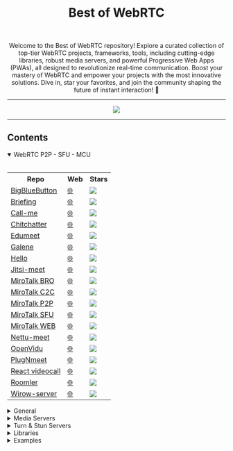 <h1 align="center">Best of WebRTC</h1>

<br />

<p align="center">Welcome to the Best of WebRTC repository! Explore a curated collection of top-tier WebRTC projects, frameworks, tools, including cutting-edge libraries, robust media servers, and powerful Progressive Web Apps (PWAs), all designed to revolutionize real-time communication. Boost your mastery of WebRTC and empower your projects with the most innovative solutions. Dive in, star your favorites, and join the community shaping the future of instant interaction! 🚀</p>

<hr />

<p align="center">
<img src="https://user-images.githubusercontent.com/104159437/164714607-48839e91-5551-4962-9187-3f2ad7d7259c.png" />
</p>

<hr />

## Contents

<details open>
<summary>WebRTC P2P - SFU - MCU</summary>
<br/>
<table>
  <tr>
    <th>Repo</th>
    <th>Web</th>
    <th>Stars</th>
  </tr>
  <tr>
    <td><a href="https://github.com/bigbluebutton/bigbluebutton">BigBlueButton</a></td>
    <td><a href="https://bigbluebutton.org/">🌐</a></td>
    <td>
      <a href="https://github.com/bigbluebutton/bigbluebutton/stargazers">
         <img src="https://img.shields.io/github/stars/bigbluebutton/bigbluebutton?style=plastic">
      </a>
    </td>
  </tr>
  <tr>
    <td><a href="https://github.com/holtwick/briefing/">Briefing</a></td>
    <td><a href="https://brie.fi/ng">🌐</a></td>
    <td>
      <a href="https://github.com/holtwick/briefing/stargazers">
         <img src="https://img.shields.io/github/stars/holtwick/briefing?style=plastic">
      </a>
    </td>
  </tr>
  <tr>
    <td><a href="https://github.com/miroslavpejic85/call-me">Call-me</a></td>
    <td><a href="https://cme.mirotalk.com">🌐</a></td>
    <td>
      <a href="https://github.com/miroslavpejic85/call-me/stargazers">
         <img src="https://img.shields.io/github/stars/miroslavpejic85/call-me?style=plastic">
      </a>
    </td>
  </tr>
  <tr>
    <td><a href="https://github.com/jeremyckahn/chitchatter">Chitchatter</a></td>
    <td><a href="https://chitchatter.im">🌐</a></td>
    <td>
      <a href="https://github.com/jeremyckahn/chitchatter/stargazers">
         <img src="https://img.shields.io/github/stars/jeremyckahn/chitchatter?style=plastic">
      </a>
    </td>
  </tr>
  <tr>
    <td><a href="https://github.com/edumeet/edumeet">Edumeet</a></td>
    <td><a href="https://letsmeet.no/">🌐</a></td>
    <td>
      <a href="https://github.com/edumeet/edumeet/stargazers">
         <img src="https://img.shields.io/github/stars/edumeet/edumeet?style=plastic">
      </a>
    </td>
  </tr>
  <tr>
  <tr>
    <td><a href="https://github.com/jech/galene">Galene</a></td>
    <td><a href="https://galene.org/">🌐</a></td>
    <td>
      <a href="https://github.com/jech/galene/stargazers">
         <img src="https://img.shields.io/github/stars/jech/galene?style=plastic">
      </a>
    </td>
  </tr>
  <tr>
    <td><a href="https://github.com/vasanthv/hello">Hello</a></td>
    <td><a href="https://hello.vasanthv.me/">🌐</a></td>
    <td>
      <a href="https://github.com/vasanthv/hello/stargazers">
         <img src="https://img.shields.io/github/stars/vasanthv/hello?style=plastic">
      </a>
    </td>
  </tr>
  <tr>
    <td><a href="https://github.com/jitsi/jitsi-meet">Jitsi-meet</a></td>
    <td><a href="https://meet.jit.si">🌐</a></td>
    <td>
      <a href="https://github.com/jitsi/jitsi-meet/stargazers">
         <img src="https://img.shields.io/github/stars/jitsi/jitsi-meet?style=plastic">
      </a>
    </td>
  </tr>
  <tr>
    <td><a href="https://github.com/miroslavpejic85/mirotalkbro">MiroTalk BRO</a></td>
    <td><a href="https://bro.mirotalk.com">🌐</a></td>
    <td>
      <a href="https://github.com/miroslavpejic85/mirotalkbro/stargazers">
         <img src="https://img.shields.io/github/stars/miroslavpejic85/mirotalkbro?style=plastic">
      </a>
    </td>
  </tr>
  <tr>
    <td><a href="https://github.com/miroslavpejic85/mirotalkc2c">MiroTalk C2C</a></td>
    <td><a href="https://c2c.mirotalk.com">🌐</a></td>
    <td>
      <a href="https://github.com/miroslavpejic85/mirotalkc2c/stargazers">
         <img src="https://img.shields.io/github/stars/miroslavpejic85/mirotalkc2c?style=plastic">
      </a>
    </td>
  </tr>
  <tr>
    <td><a href="https://github.com/miroslavpejic85/mirotalk">MiroTalk P2P</a></td>
    <td><a href="https://p2p.mirotalk.com">🌐</a></td>
    <td>
      <a href="https://github.com/miroslavpejic85/mirotalk/stargazers">
         <img src="https://img.shields.io/github/stars/miroslavpejic85/mirotalk?style=plastic">
      </a>
    </td>
  </tr>
  <tr>
    <td><a href="https://github.com/miroslavpejic85/mirotalksfu">MiroTalk SFU</a></td>
    <td><a href="https://sfu.mirotalk.com">🌐</a></td>
    <td>
      <a href="https://github.com/miroslavpejic85/mirotalksfu/stargazers">
         <img src="https://img.shields.io/github/stars/miroslavpejic85/mirotalksfu?style=plastic">
      </a>
    </td>
  </tr>
  <tr>
    <td><a href="https://github.com/miroslavpejic85/mirotalkwebrtc">MiroTalk WEB</a></td>
    <td><a href="https://webrtc.mirotalk.com">🌐</a></td>
    <td>
      <a href="https://github.com/miroslavpejic85/mirotalkwebrtc/stargazers">
         <img src="https://img.shields.io/github/stars/miroslavpejic85/mirotalkwebrtc?style=plastic">
      </a>
    </td>
  </tr>
  <tr>
    <td><a href="https://github.com/fmeringdal/nettu-meet">Nettu-meet</a></td>
    <td><a href="https://meet.nettubooking.com/">🌐</a></td>
    <td>
      <a href="https://github.com/fmeringdal/nettu-meet/stargazers">
         <img src="https://img.shields.io/github/stars/fmeringdal/nettu-meet?style=plastic">
      </a>
    </td>
  </tr>
  <tr>
    <td><a href="https://github.com/OpenVidu/openvidu">OpenVidu</a></td>
    <td><a href="https://openvidu.io">🌐</a></td>
    <td>
      <a href="https://github.com/OpenVidu/openvidu/stargazers">
         <img src="https://img.shields.io/github/stars/OpenVidu/openvidu?style=plastic">
      </a>
    </td>
  </tr>
  <tr>
    <td><a href="https://github.com/mynaparrot/plugNmeet-server">PlugNmeet</a></td>
    <td><a href="https://www.plugnmeet.org">🌐</a></td>
    <td>
      <a href="https://github.com/mynaparrot/plugNmeet-server/stargazers">
         <img src="https://img.shields.io/github/stars/mynaparrot/plugNmeet-server?style=plastic">
      </a>
    </td>
  </tr>
  <tr>
    <td><a href="https://github.com/nguymin4/react-videocall">React videocall</a></td>
    <td><a href="https://morning-escarpment-67980.onrender.com">🌐</a></td>
    <td>
      <a href="https://github.com/nguymin4/react-videocall/stargazers">
         <img src="https://img.shields.io/github/stars/nguymin4/react-videocall?style=plastic">
      </a>
    </td>
  </tr>
  <tr>
    <td><a href="https://github.com/gjovanov/roomler">Roomler</a></td>
    <td><a href="https://roomler.live">🌐</a></td>
    <td>
      <a href="https://github.com/gjovanov/roomler/stargazers">
         <img src="https://img.shields.io/github/stars/gjovanov/roomler?style=plastic">
      </a>
    </td>
  </tr>
  <tr>
    <td><a href="https://github.com/wirow-io/wirow-server">Wirow-server</a></td>
    <td><a href="https://wirow.io">🌐</a></td>
    <td>
      <a href="https://github.com/wirow-io/wirow-server/stargazers">
         <img src="https://img.shields.io/github/stars/wirow-io/wirow-server?style=plastic">
      </a>
    </td>
  </tr>
</table>
</details>

<details>
<summary>General</summary>
<br/>
<table>
  <tr>
    <th>Repo</th>
    <th>Web</th>
    <th>Stars</th>
  </tr>
  <tr>
    <td><a href="https://github.com/mat-sz/filedrop">Filedrop</a></td>
    <td><a href="https://drop.lol">🌐</a></td>
    <td>
      <a href="https://github.com/mat-sz/filedrop/stargazers">
         <img src="https://img.shields.io/github/stars/mat-sz/filedrop?style=plastic">
      </a>
    </td>
  </tr>
  <tr>
    <td><a href="https://github.com/m1k1o/neko">Neko</a></td>
    <td><a href="https://neko.m1k1o.net/">🌐</a></td>
    <td>
      <a href="https://github.com/m1k1o/neko/stargazers">
         <img src="https://img.shields.io/github/stars/m1k1o/neko?style=plastic">
      </a>
    </td>
  </tr>
  <tr>
    <td><a href="https://github.com/GRVYDEV/Project-Lightspeed">Project-Lightspeed</a></td>
    <td></td>
    <td>
      <a href="https://github.com/GRVYDEV/Project-Lightspeed/stargazers">
         <img src="https://img.shields.io/github/stars/GRVYDEV/Project-Lightspeed?style=plastic">
      </a>
    </td>
  </tr>
  <tr>
    <td><a href="https://github.com/tonghohin/screen-sharing">Screen-sharing</a></td>
    <td><a href="https://share-your-screen.vercel.app/">🌐</a></td>
    <td>
      <a href="https://github.com/tonghohin/screen-sharing/stargazers">
         <img src="https://img.shields.io/github/stars/tonghohin/screen-sharing?style=plastic">
      </a>
    </td>
  </tr>
  <tr>
  <tr>
    <td><a href="https://github.com/szimek/sharedrop">ShareDrop</a></td>
    <td><a href="https://www.sharedrop.io">🌐</a></td>
    <td>
      <a href="https://github.com/szimek/sharedrop/stargazers">
         <img src="https://img.shields.io/github/stars/szimek/sharedrop?style=plastic">
      </a>
    </td>
  </tr>
  <tr>
    <td><a href="https://github.com/RobinLinus/snapdrop">SnapDrop</a></td>
    <td><a href="https://snapdrop.net/">🌐</a></td>
    <td>
      <a href="https://github.com/RobinLinus/snapdrop/stargazers">
         <img src="https://img.shields.io/github/stars/RobinLinus/snapdrop?style=plastic">
      </a>
    </td>
  </tr>
  <tr>
    <td><a href="https://github.com/steveseguin/vdo.ninja">VdoNinja</a></td>
    <td><a href="https://vdo.ninja/">🌐</a></td>
    <td>
      <a href="https://github.com/steveseguin/vdo.ninja/stargazers">
         <img src="https://img.shields.io/github/stars/steveseguin/vdo.ninja?style=plastic">
      </a>
    </td>
  </tr>
</table>
</details>

<details>
<summary>Media Servers</summary>
<br/>
<table>
  <tr>
    <th>Repo</th>
    <th>Web</th>
    <th>Stars</th>
  </tr>
  <tr>
    <td><a href="https://github.com/ant-media/Ant-Media-Server">AntMedia</a></td>
    <td><a href="https://antmedia.io">🌐</a></td>
    <td>
      <a href="https://github.com/ant-media/Ant-Media-Server/stargazers">
         <img src="https://img.shields.io/github/stars/ant-media/Ant-Media-Server?style=plastic">
      </a>
    </td>
  </tr>
  <tr>
    <td><a href="https://github.com/meetecho/janus-gateway">Janus</a></td>
    <td><a href="https://janus.conf.meetecho.com/">🌐</a></td>
    <td>
      <a href="https://github.com/meetecho/janus-gateway/stargazers">
         <img src="https://img.shields.io/github/stars/meetecho/janus-gateway?style=plastic">
      </a>
    </td>
  </tr>
  <tr>
    <td><a href="https://github.com/jitsi/jitsi-videobridge">Jitsi-videobridge</a></td>
    <td><a href="https://jitsi.org/jitsi-videobridge/">🌐</a></td>
    <td>
      <a href="https://github.com/jitsi/jitsi-videobridge/stargazers">
         <img src="https://img.shields.io/github/stars/jitsi/jitsi-videobridge?style=plastic">
      </a>
    </td>
  </tr>
  <tr>
    <td><a href="https://github.com/Kurento/kurento-media-server">Kurento</a></td>
    <td><a href="https://www.kurento.org">🌐</a></td>
    <td>
      <a href="https://github.com/Kurento/kurento-media-server/stargazers">
         <img src="https://img.shields.io/github/stars/Kurento/kurento-media-server?style=plastic">
      </a>
    </td>
  </tr>
</table>  
</details>

<details>
<summary>Turn & Stun Servers</summary>
<br/>
<table>
  <tr>
    <th>Repo</th>
    <th>Web</th>
    <th>Stars</th>
  </tr>
  <tr>
    <td><a href="https://github.com/coturn/coturn">Coturn</a></td>
    <td></td>
    <td>
      <a href="https://github.com/coturn/coturn/stargazers">
         <img src="https://img.shields.io/github/stars/coturn/coturn?style=plastic">
      </a>
    </td>
  </tr>
  <tr>
    <td><a href="https://github.com/processone/eturnal">Eturnal</a></td>
    <td><a href="https://eturnal.net/">🌐</a></td>
    <td>
      <a href="https://github.com/processone/eturnal/stargazers">
         <img src="https://img.shields.io/github/stars/processone/eturnal?style=plastic">
      </a>
    </td>
  </tr>
  <tr>
    <td><a href="https://github.com/pion/turn">Pion-Turn</a></td>
    <td></td>
    <td>
      <a href="https://github.com/pion/turn/stargazers">
         <img src="https://img.shields.io/github/stars/pion/turn?style=plastic">
      </a>
    </td>
  </tr>
</table>
</details>

<details>
<summary>Libraries</summary>
<br/>
<table>
  <tr>
    <th>Repo</th>
    <th>Web</th>
    <th>Stars</th>
  </tr>
    <tr>
    <td><a href="https://github.com/livekit/livekit">LiveKit</a></td>
    <td><a href="https://docs.livekit.io/">🌐</a></td>
    <td>
      <a href="https://github.com/livekit/livekit/stargazers">
         <img src="https://img.shields.io/github/stars/livekit/livekit?style=plastic">
      </a>
    </td>
  </tr>
  <tr>
    <td><a href="https://github.com/Mafalda-SFU">Mafalda SFU</a></td>
    <td><a href="https://mafalda.io">🌐</a></td>
    <td>
    </td>
  </tr>
  <tr>
    <td><a href="https://github.com/versatica/mediasoup/">MediaSoup</a></td>
    <td><a href="https://mediasoup.org/">🌐</a></td>
    <td>
      <a href="https://github.com/versatica/mediasoup/stargazers">
         <img src="https://img.shields.io/github/stars/versatica/mediasoup?style=plastic">
      </a>
    </td>
  </tr>
  <tr>
    <td><a href="https://github.com/skyllo/peer-lite">Peer-lite</a></td>
    <td></td>
    <td>
      <a href="https://github.com/skyllo/peer-lite/stargazers">
         <img src="https://img.shields.io/github/stars/skyllo/peer-lite?style=plastic">
      </a>
    </td>
  </tr>
  <tr>
    <td><a href="https://github.com/peers/peerjs">PeerJs</a></td>
    <td><a href="https://peerjs.com">🌐</a></td>
    <td>
      <a href="https://github.com/peers/peerjs/stargazers">
         <img src="https://img.shields.io/github/stars/peers/peerjs?style=plastic">
      </a>
    </td>
  </tr>
  <tr>
    <td><a href="https://github.com/pion/webrtc">Pion</a></td>
    <td><a href="https://pion.ly">🌐</a></td>
    <td>
      <a href="https://github.com/pion/webrtc/stargazers">
         <img src="https://img.shields.io/github/stars/pion/webrtc?style=plastic">
      </a>
    </td>
  </tr>
  <tr>
    <td><a href="https://github.com/muaz-khan/RTCMultiConnection">RTCMultiConnection</a></td>
    <td><a href="https://muazkhan.com:9001/">🌐</a></td>
    <td>
      <a href="https://github.com/muaz-khan/RTCMultiConnection/stargazers">
         <img src="https://img.shields.io/github/stars/muaz-khan/RTCMultiConnection?style=plastic">
      </a>
    </td>
  </tr>
  <tr>
    <td><a href="https://github.com/feross/simple-peer">Simple-peer</a></td>
    <td></td>
    <td>
      <a href="https://github.com/feross/simple-peer/stargazers">
         <img src="https://img.shields.io/github/stars/feross/simple-peer?style=plastic">
      </a>
    </td>
  </tr>
  <tr>
    <td><a href="https://github.com/simplewebrtc/SimpleWebRTC">SimpleWebRTC</a></td>
    <td></td>
    <td>
      <a href="[https://github.com/feross/simple-peer/stargazers](https://github.com/simplewebrtc/SimpleWebRTC/stargazers)">
         <img src="https://img.shields.io/github/stars/simplewebrtc/SimpleWebRTC?style=plastic">
      </a>
    </td>
  </tr>
  <tr>
    <td><a href="https://github.com/dmotz/trystero">Trystero</a></td>
    <td><a href="https://oxism.com/trystero/">🌐</a></td>
    <td>
      <a href="https://github.com/dmotz/trystero/stargazers">
         <img src="https://img.shields.io/github/stars/dmotz/trystero?style=plastic">
      </a>
    </td>
  </tr>
</table>
</details>
  
<details>
<summary>Examples</summary>
<br/>
<table>
  <tr>
    <th>Repo</th>
    <th>Web</th>
    <th>Stars</th>
  </tr>
  <tr>
    <td><a href="https://github.com/versatica/mediasoup-demo">Mediasoup Demo</a></td>
    <td><a href="demo.mediasoup.org">🌐</a></td>
    <td>
      <a href="https://github.com/versatica/mediasoup-demo/stargazers">
         <img src="https://img.shields.io/github/stars/versatica/mediasoup-demo?style=plastic">
      </a>
    </td>
  </tr>
  <tr>
    <td><a href="https://github.com/mkhahani/mediasoup-sample-app">Mediasoup Sample App</a></td>
    <td><a href="https://mediasoup.org/">🌐</a></td>
    <td>
      <a href="https://github.com/mkhahani/mediasoup-sample-app/stargazers">
         <img src="https://img.shields.io/github/stars/mkhahani/mediasoup-sample-app?style=plastic">
      </a>
    </td>
  </tr>
  <tr>
    <td><a href="https://github.com/webrtc/samples">Samples</a></td>
    <td><a href="https://webrtc.github.io/samples/">🌐</a></td>
    <td>
      <a href="https://github.com/webrtc/samples/stargazers">
         <img src="https://img.shields.io/github/stars/webrtc/samples?style=plastic">
      </a>
    </td>
  </tr>
  <tr>
    <td><a href="https://github.com/TannerGabriel/WebRTC-Video-Broadcast">WebRTC Video Broadcast</a></td>
    <td><a href="https://gabrieltanner.org/blog/webrtc-video-broadcast/">🌐</a></td>
    <td>
      <a href="https://github.com/TannerGabriel/WebRTC-Video-Broadcast/stargazers">
         <img src="https://img.shields.io/github/stars/TannerGabriel/webrtc-video-broadcast?style=plastic">
      </a>
    </td>
  </tr>
</table>
</details>
